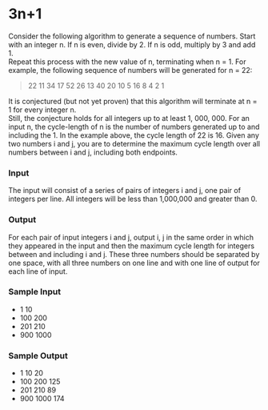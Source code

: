 # 3n+1 

Consider the following algorithm to generate a sequence of numbers. Start with an integer n. If n is even, divide by 2. If n is odd, multiply by 3 and add 1.   
Repeat this process with the new value of n, terminating when n = 1. For example, the following sequence of numbers will be generated for n = 22:

> 22 11 34 17 52 26 13 40 20 10 5 16 8 4 2 1   

It is conjectured (but not yet proven) that this algorithm will terminate at n = 1 for every integer n.   
Still, the conjecture holds for all integers up to at least 1, 000, 000.
For an input n, the cycle-length of n is the number of numbers generated up to and including the 1. In the example above, the cycle length of 22 is 16. Given any two numbers i and j, you are to determine the maximum cycle length over all numbers between i and j, including both endpoints.

### Input

The input will consist of a series of pairs of integers i and j, one pair of integers per line. All integers will be less than 1,000,000 and greater than 0.   

### Output

For each pair of input integers i and j, output i, j in the same order in which they appeared in the input and then the maximum cycle length for integers between and including i and j. These three numbers should be separated by one space, with all three numbers on one line and with one line of output for each line of input.  

### Sample Input

- 1 10
- 100 200
- 201 210
- 900 1000   
 
### Sample Output

- 1 10 20
- 100 200 125
- 201 210 89
- 900 1000 174
